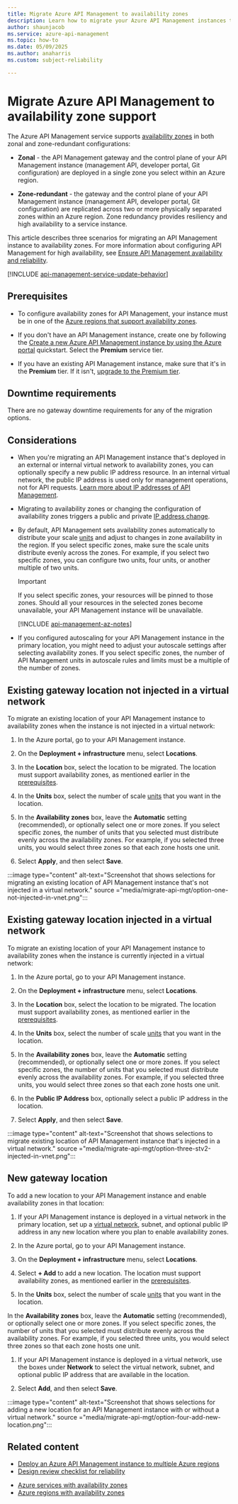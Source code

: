 ```yaml
---
title: Migrate Azure API Management to availability zones
description: Learn how to migrate your Azure API Management instances to availability zones for zone redundancy.
author: shaunjacob 
ms.service: azure-api-management
ms.topic: how-to
ms.date: 05/09/2025
ms.author: anaharris
ms.custom: subject-reliability

---
```


# Migrate Azure API Management to availability zone support

The Azure API Management service supports [availability zones](../reliability/availability-zones-overview.md) in both zonal and zone-redundant configurations:

* **Zonal** - the API Management gateway and the control plane of your API Management instance (management API, developer portal, Git configuration) are deployed in a single zone you select within an Azure region.

* **Zone-redundant** - the gateway and the control plane of your API Management instance (management API, developer portal, Git configuration) are replicated across two or more physically separated zones within an Azure region. Zone redundancy provides resiliency and high availability to a service instance.

This article describes three scenarios for migrating an API Management instance to availability zones. For more information about configuring API Management for high availability, see [Ensure API Management availability and reliability](../api-management/high-availability.md).

[!INCLUDE [api-management-service-update-behavior](../../includes/api-management-service-update-behavior.md)]

## Prerequisites

* To configure availability zones for API Management, your instance must be in one of the [Azure regions that support availability zones](regions-list.md).

* If you don't have an API Management instance, create one by following the [Create a new Azure API Management instance by using the Azure portal](../api-management/get-started-create-service-instance.md) quickstart. Select the **Premium** service tier.

* If you have an existing API Management instance, make sure that it's in the **Premium** tier. If it isn't, [upgrade to the Premium tier](../api-management/upgrade-and-scale.md#change-your-api-management-service-tier).


## Downtime requirements

There are no gateway downtime requirements for any of the migration options.

## Considerations

* When you're migrating an API Management instance that's deployed in an external or internal virtual network to availability zones, you can optionally specify a new public IP address resource. In an internal virtual network, the public IP address is used only for management operations, not for API requests. [Learn more about IP addresses of API Management](../api-management/api-management-howto-ip-addresses.md).

* Migrating to availability zones or changing the configuration of availability zones triggers a public and private [IP address change](../api-management/api-management-howto-ip-addresses.md#changes-to-ip-addresses).

* By default, API Management sets availability zones automatically to distribute your scale [units](../api-management/upgrade-and-scale.md) and adjust to changes in zone availability in the region. If you select specific zones, make sure the scale units distribute evenly across the zones. For example, if you select two specific zones, you can configure two units, four units, or another multiple of two units. 

    >[!IMPORTANT] 
    >If you select specific zones, your resources will be pinned to those zones. Should all your resources in the selected zones become unavailable, your API Management instance will be unavailable. 

    [!INCLUDE [api-management-az-notes](../../includes/api-management-az-notes.md)]

* If you configured autoscaling for your API Management instance in the primary location, you might need to adjust your autoscale settings after selecting availability zones. If you select specific zones, the number of API Management units in autoscale rules and limits must be a multiple of the number of zones.  

## Existing gateway location not injected in a virtual network 

To migrate an existing location of your API Management instance to availability zones when the instance is not injected in a virtual network:

1. In the Azure portal, go to your API Management instance.

1. On the **Deployment + infrastructure** menu, select **Locations**.

1. In the **Location** box, select the location to be migrated. The location must support availability zones, as mentioned earlier in the [prerequisites](#prerequisites).

1. In the **Units** box, select the number of scale [units](../api-management/upgrade-and-scale.md) that you want in the location.

1. In the **Availability zones** box, leave the **Automatic** setting (recommended), or optionally select one or more zones. If you select specific zones, the number of units that you selected must distribute evenly across the availability zones. For example, if you selected three units, you would select three zones so that each zone hosts one unit. 

1. Select **Apply**, and then select **Save**.

:::image type="content" alt-text="Screenshot that shows selections for migrating an existing location of API Management instance that's not injected in a virtual network." source ="media/migrate-api-mgt/option-one-not-injected-in-vnet.png":::

## Existing gateway location injected in a virtual network

To migrate an existing location of your API Management instance to availability zones when the instance is currently injected in a virtual network:

1. In the Azure portal, go to your API Management instance.

1. On the **Deployment + infrastructure** menu, select **Locations**.

1. In the **Location** box, select the location to be migrated. The location must support availability zones, as mentioned earlier in the [prerequisites](#prerequisites).

1. In the **Units** box, select the number of scale [units](../api-management/upgrade-and-scale.md) that you want in the location.

1. In the **Availability zones** box, leave the **Automatic** setting (recommended), or optionally select one or more zones. If you select specific zones, the number of units that you selected must distribute evenly across the availability zones. For example, if you selected three units, you would select three zones so that each zone hosts one unit.

1. In the **Public IP Address** box, optionally select a public IP address in the location.

1. Select **Apply**, and then select **Save**.

:::image type="content" alt-text="Screenshot that shows selections to migrate existing location of API Management instance that's injected in a virtual network." source ="media/migrate-api-mgt/option-three-stv2-injected-in-vnet.png":::

## New gateway location

To add a new location to your API Management instance and enable availability zones in that location:

1. If your API Management instance is deployed in a virtual network in the primary location, set up a [virtual network](../api-management/api-management-using-with-vnet.md), subnet, and optional public IP address in any new location where you plan to enable availability zones.

1. In the Azure portal, go to your API Management instance.

1. On the **Deployment + infrastructure** menu, select **Locations**.

1. Select **+ Add** to add a new location. The location must support availability zones, as mentioned earlier in the [prerequisites](#prerequisites).

1. In the **Units** box, select the number of scale [units](../api-management/upgrade-and-scale.md) that you want in the location.

In the **Availability zones** box, leave the **Automatic** setting (recommended), or optionally select one or more zones. If you select specific zones, the number of units that you selected must distribute evenly across the availability zones. For example, if you selected three units, you would select three zones so that each zone hosts one unit.

1. If your API Management instance is deployed in a virtual network, use the boxes under **Network** to select the virtual network, subnet, and optional public IP address that are available in the location.

1. Select **Add**, and then select **Save**.

:::image type="content" alt-text="Screenshot that shows selections for adding a new location for an API Management instance with or without a virtual network." source ="media/migrate-api-mgt/option-four-add-new-location.png":::

## Related content

* [Deploy an Azure API Management instance to multiple Azure regions](../api-management/api-management-howto-deploy-multi-region.md)
* [Design review checklist for reliability](/azure/architecture/framework/resiliency/app-design)
- [Azure services with availability zones](availability-zones-service-support.md)
- [Azure regions with availability zones](regions-list.md)
